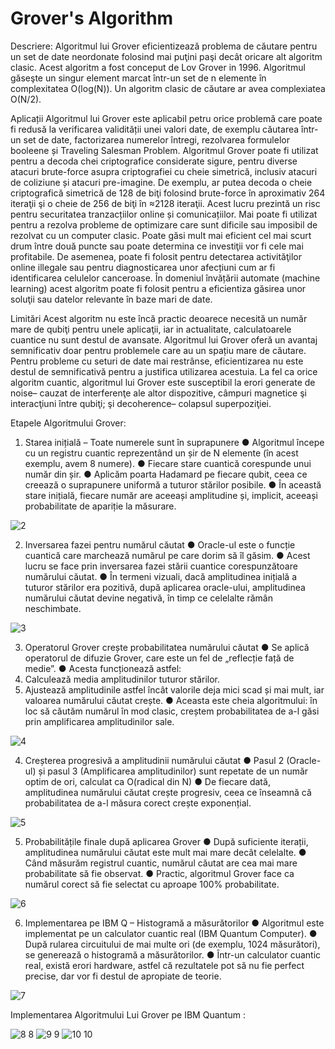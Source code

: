 # Grover's Algorithm

Descriere:
Algoritmul lui Grover eficientizează problema de căutare pentru un set de date neordonate folosind mai puţini paşi decât oricare alt algoritm clasic.  Acest algoritm a fost conceput de Lov Grover in 1996. Algoritmul găseşte un singur element marcat într-un set de n elemente în complexitatea O(log(N)). Un algoritm clasic de căutare ar avea complexiatea O(N/2).

Aplicații
Algoritmul lui Grover este aplicabil petru orice problemă care poate fi redusă la verificarea validității unei valori date, de exemplu căutarea într-un set de date, factorizarea numerelor întregi, rezolvarea formulelor booleene și Traveling Salesman Problem.
Algoritmul Grover poate fi utilizat pentru a decoda chei criptografice considerate sigure, pentru diverse atacuri brute-force asupra criptografiei cu cheie simetrică, inclusiv atacuri de coliziune și atacuri pre-imagine. De exemplu, ar putea decoda o cheie criptografică simetrică de 128 de biţi folosind brute-force în aproximativ 264 iteraţii şi o cheie de 256 de biţi în ≈2128 iteraţii. Acest lucru prezintă un risc pentru securitatea tranzacțiilor online și comunicațiilor.
Mai poate fi utilizat pentru a rezolva probleme de optimizare care sunt dificile sau imposibil de rezolvat cu un computer clasic.  Poate găsi mult mai eficient cel mai scurt drum între două puncte sau poate determina ce investiţii vor fi cele mai profitabile. De asemenea, poate fi folosit pentru detectarea activităţilor online illegale sau pentru diagnosticarea unor afecțiuni cum ar fi identificarea celulelor canceroase. 
În domeniul învățării automate (machine learning) acest algoritm poate fi folosit pentru a eficientiza găsirea unor soluţii sau datelor relevante în baze mari de date.

Limitări
Acest algoritm nu este încă practic deoarece necesită un număr mare de qubiţi pentru unele aplicaţii, iar in actualitate, calculatoarele cuantice nu sunt destul de avansate. Algoritmul lui Grover oferă un avantaj semnificativ doar pentru problemele care au un spațiu mare de căutare. Pentru probleme cu seturi de date mai restrânse, eficientizarea nu este destul de semnificativă pentru a justifica utilizarea acestuia. 
La fel ca orice algoritm cuantic, algoritmul lui Grover este susceptibil la erori generate de noise– cauzat de interferenţe ale altor dispozitive, câmpuri magnetice şi interacţiuni între qubiţi; şi decoherence– colapsul superpoziţiei.

Etapele Algoritmului Grover:
1. Starea inițială – Toate numerele sunt în suprapunere
●	Algoritmul începe cu un registru cuantic reprezentând un șir de N elemente (în acest exemplu, avem 8 numere).
●	Fiecare stare cuantică corespunde unui număr din șir.
●	Aplicăm poarta Hadamard pe fiecare qubit, ceea ce creează o suprapunere uniformă a tuturor stărilor posibile.
●	În această stare inițială, fiecare număr are aceeași amplitudine și, implicit, aceeași probabilitate de apariție la măsurare.

![2](https://github.com/user-attachments/assets/d42accf2-3eb0-48a5-9cd4-3b63d8d7842b)


2. Inversarea fazei pentru numărul căutat
●	Oracle-ul este o funcție cuantică care marchează numărul pe care dorim să îl găsim.
●	Acest lucru se face prin inversarea fazei stării cuantice corespunzătoare numărului căutat.
●	În termeni vizuali, dacă amplitudinea inițială a tuturor stărilor era pozitivă, după aplicarea oracle-ului, amplitudinea numărului căutat devine negativă, în timp ce celelalte rămân neschimbate.

![3](https://github.com/user-attachments/assets/69a8d05b-25c5-433c-950d-1f48cd89aff3)


3. Operatorul Grover crește probabilitatea numărului căutat
●	Se aplică operatorul de difuzie Grover, care este un fel de „reflecție față de medie”.
●	Acesta funcționează astfel: 
  1.	Calculează media amplitudinilor tuturor stărilor.
  2.	Ajustează amplitudinile astfel încât valorile deja mici scad și mai mult, iar valoarea numărului căutat crește.
●	Aceasta este cheia algoritmului: în loc să căutăm numărul în mod clasic, creștem probabilitatea de a-l găsi prin amplificarea amplitudinilor sale.

![4](https://github.com/user-attachments/assets/dfc9ddab-0f69-4d97-9b77-f4e66b5bd673)

4. Creșterea progresivă a amplitudinii numărului căutat
  ●	Pasul 2 (Oracle-ul) și pasul 3 (Amplificarea amplitudinilor) sunt repetate de un număr optim de ori, calculat ca O(radical din N)
  ●	De fiecare dată, amplitudinea numărului căutat crește progresiv, ceea ce înseamnă că probabilitatea de a-l măsura corect crește exponențial.

![5](https://github.com/user-attachments/assets/4cbabc4b-d1b3-4780-a0ac-e2e2fee326ba)

5. Probabilitățile finale după aplicarea Grover
●	După suficiente iterații, amplitudinea numărului căutat este mult mai mare decât celelalte.
●	Când măsurăm registrul cuantic, numărul căutat are cea mai mare probabilitate să fie observat.
●	Practic, algoritmul Grover face ca numărul corect să fie selectat cu aproape 100% probabilitate.

![6](https://github.com/user-attachments/assets/0e4754b7-b43b-40f3-a784-5c87a6d859b8)


6. Implementarea pe IBM Q – Histogramă a măsurătorilor
●	Algoritmul este implementat pe un calculator cuantic real (IBM Quantum Computer).
●	După rularea circuitului de mai multe ori (de exemplu, 1024 măsurători), se generează o histogramă a măsurătorilor.
●	Într-un calculator cuantic real, există erori hardware, astfel că rezultatele pot să nu fie perfect precise, dar vor fi destul de apropiate de teorie.

![7](https://github.com/user-attachments/assets/0486b40e-7a79-4df5-8e1b-8989d7b1847e)

Implementarea Algoritmului Lui Grover pe IBM Quantum :

![8 8](https://github.com/user-attachments/assets/393df06d-28f4-454d-8e6c-584e935e80cf)
![9 9](https://github.com/user-attachments/assets/517f24c4-6ca0-45d0-ba5c-e62dfac579da)
![10 10](https://github.com/user-attachments/assets/4b9a4228-6806-4203-8838-8ac49a3d505b)


